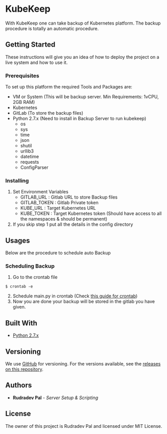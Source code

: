 # KubeKeep

With KubeKeep one can take backup of Kubernetes platform. The backup procedure is totally an automatic procedure.

## Getting Started

These instructions will give you an idea of how to deploy the project on a live system and how to use it.

### Prerequisites

To set up this platform the required Tools and Packages are:
* VM or System (This will be backup server. Min Requirements: 1vCPU, 2GB RAM)
* Kubernetes
* GitLab (To store the backup files)
* Python 2.7.x (Need to install in Backup Server to run kubekeep)
    - os
    - sys
    - time
    - json
    - shutil
    - urllib3
    - datetime
    - requests
    - ConfigParser


### Installing

1. Set Environment Variables
    - GITLAB_URL    : Gitlab URL to store Backup files
    - GITLAB_TOKEN    : Gitlab Private token
    - KUBE_URL        : Target Kubernetes URL
    - KUBE_TOKEN    : Target Kubernetes token (Should have access to all the namespaces & should be permanent)
2. If you skip step 1 put all the details in the config directory
    
## Usages
Below are the procedure to schedule auto Backup

### Scheduling Backup
1.    Go to the crontab file
```shell
$ crontab -e
```
2.    Schedule main.py in crontab (Check [this guide for crontab](http://adminschoice.com/crontab-quick-reference))
3.    Now you are done your backup will be stored in the gitlab you have given.


## Built With

* [Python 2.7.x](http://www.dropwizard.io/1.0.2/docs/)

## Versioning

We use [GitHub]() for versioning. For the versions available, see the [releases on this repository](https://github.com/rudradevpal/kubekeep/releases). 

## Authors

* **Rudradev Pal** - *Server Setup & Scripting*

## License

The owner of this project is Rudradev Pal and licensed under MIT License.
